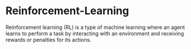 # Reinforcement-Learning
Reinforcement learning (RL) is a type of machine learning where an agent learns to perform a task by interacting with an environment and receiving rewards or penalties for its actions. 

